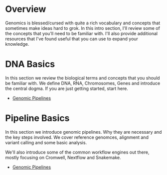 # Overview

Genomics is blessed/cursed with quite a rich vocabulary and concepts that sometimes make ideas hard to grok. In this intro section, I'll review some of the concepts that you'll need to be familiar with. I'll also provide additional resources that I've found useful that you can use to expand your knowledge.

# DNA Basics

In this section we review the biological terms and concepts that you should be familiar with. We define DNA, RNA, Chromosomes, Genes and introduce the central dogma. If you are just getting started, start here.

- [Genomic Pipelines](../00-Genomics-Basics/dna-basics.md)

# Pipeline Basics

In this section we introduce genomic pipelines. Why they are necessary and the key steps involved. We cover reference genomces, alignment and variant calling and some basic analysis.

We'll also introduce some of the common workflow engines out there, mostly focusing on Cromwell, Nextflow and Snakemake.

- [Genomic Pipelines](../00-Genomics-Basics/pipelines-basics.md)